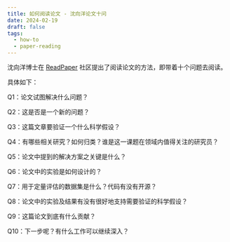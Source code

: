 ```yaml
---
title: 如何阅读论文 - 沈向洋论文十问
date: 2024-02-19
draft: false
tags:
  - how-to
  - paper-reading
---
```



沈向洋博士在 [ReadPaper]() 社区提出了阅读论文的方法，即带着十个问题去阅读。

具体如下：

Q1：论文试图解决什么问题？

Q2：这是否是一个新的问题？

Q3：这篇文章要验证一个什么科学假设？

Q4：有哪些相关研究？如何归类？谁是这一课题在领域内值得关注的研究员？

Q5：论文中提到的解决方案之关键是什么？

Q6：论文中的实验是如何设计的？

Q7：用于定量评估的数据集是什么？代码有没有开源？

Q8：论文中的实验及结果有没有很好地支持需要验证的科学假设？

Q9：这篇论文到底有什么贡献？

Q10：下一步呢？有什么工作可以继续深入？